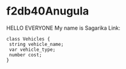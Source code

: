 # f2db40Anugula
HELLO EVERYONE My name is Sagarika
Link:

```
class Vehicles {
 string vehicle_name;
 var vehicle_type;
 number cost;
}
```